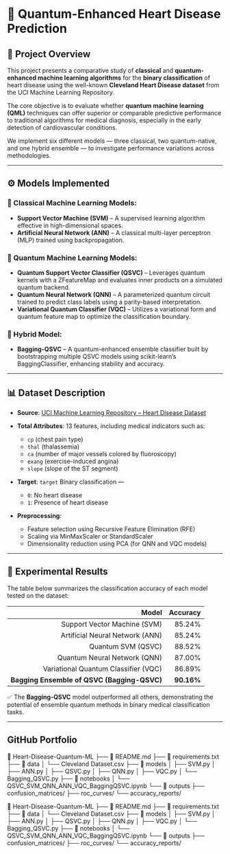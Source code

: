 # 🧠 Quantum-Enhanced Heart Disease Prediction

## 📌 Project Overview

This project presents a comparative study of **classical** and **quantum-enhanced machine learning algorithms** for the **binary classification** of heart disease using the well-known **Cleveland Heart Disease dataset** from the UCI Machine Learning Repository.

The core objective is to evaluate whether **quantum machine learning (QML)** techniques can offer superior or comparable predictive performance to traditional algorithms for medical diagnosis, especially in the early detection of cardiovascular conditions.

We implement six different models — three classical, two quantum-native, and one hybrid ensemble — to investigate performance variations across methodologies.

---

## ⚙️ Models Implemented

### 🧪 Classical Machine Learning Models:

* **Support Vector Machine (SVM)** – A supervised learning algorithm effective in high-dimensional spaces.
* **Artificial Neural Network (ANN)** – A classical multi-layer perceptron (MLP) trained using backpropagation.

### 🔬 Quantum Machine Learning Models:

* **Quantum Support Vector Classifier (QSVC)** – Leverages quantum kernels with a ZFeatureMap and evaluates inner products on a simulated quantum backend.
* **Quantum Neural Network (QNN)** – A parameterized quantum circuit trained to predict class labels using a parity-based interpretation.
* **Variational Quantum Classifier (VQC)** – Utilizes a variational form and quantum feature map to optimize the classification boundary.

### 🧩 Hybrid Model:

* **Bagging-QSVC** – A quantum-enhanced ensemble classifier built by bootstrapping multiple QSVC models using scikit-learn’s BaggingClassifier, enhancing stability and accuracy.

---

## 📊 Dataset Description

* **Source**: [UCI Machine Learning Repository – Heart Disease Dataset](https://archive.ics.uci.edu/ml/datasets/heart+Disease)

* **Total Attributes**: 13 features, including medical indicators such as:

  * `cp` (chest pain type)
  * `thal` (thalassemia)
  * `ca` (number of major vessels colored by fluoroscopy)
  * `exang` (exercise-induced angina)
  * `slope` (slope of the ST segment)

* **Target**: `target`
  Binary classification —

  * `0`: No heart disease
  * `1`: Presence of heart disease

* **Preprocessing**:

  * Feature selection using Recursive Feature Elimination (RFE)
  * Scaling via MinMaxScaler or StandardScaler
  * Dimensionality reduction using PCA (for QNN and VQC models)

---

## 🧪 Experimental Results

The table below summarizes the classification accuracy of each model tested on the dataset:

|                                   **Model** | **Accuracy** |
| ------------------------------------------: | -----------: |
|                Support Vector Machine (SVM) |       85.24% |
|             Artificial Neural Network (ANN) |       85.24% |
|                          Quantum SVM (QSVC) |       88.52% |
|                Quantum Neural Network (QNN) |       87.00% |
|        Variational Quantum Classifier (VQC) |       86.89% |
| **Bagging Ensemble of QSVC (Bagging-QSVC)** |   **90.16%** |

✅ The **Bagging-QSVC** model outperformed all others, demonstrating the potential of ensemble quantum methods in binary medical classification tasks.

---

##  GitHub Portfolio
📁 Heart-Disease-Quantum-ML
├── 📄 README.md
├── 📄 requirements.txt
├── 📁 data
│   └── Cleveland Dataset.csv
├── 📁 models
│   ├── SVM.py
│   ├── ANN.py
│   ├── QSVC.py
│   ├── QNN.py
│   ├── VQC.py
│   └── Bagging_QSVC.py
├── 📁 notebooks
│   └── QSVC_SVM_QNN_ANN_VQC_BaggingQSVC.ipynb
└── 📁 outputs
    ├── confusion_matrices/
    ├── roc_curves/
    └── accuracy_reports/

📁 Heart-Disease-Quantum-ML
├── 📄 README.md
├── 📄 requirements.txt
├── 📁 data
│   └── Cleveland Dataset.csv
├── 📁 models
│   ├── SVM.py
│   ├── ANN.py
│   ├── QSVC.py
│   ├── QNN.py
│   ├── VQC.py
│   └── Bagging_QSVC.py
├── 📁 notebooks
│   └── QSVC_SVM_QNN_ANN_VQC_BaggingQSVC.ipynb
└── 📁 outputs
    ├── confusion_matrices/
    ├── roc_curves/
    └── accuracy_reports/
